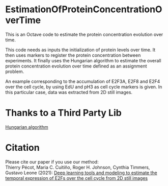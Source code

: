 # EstimationOfProteinConcentrationOverTime

This is an Octave code to estimate the protein concentration evolution over time.

This code needs as inputs the initialization of protein levels over time. It then uses markers to register the protein concentration between experiments. It finally uses the Hungarian algorithm to estimate the overall protein concentration evolution over time defined as an assignment problem.

An example corresponding to the accumulation of E2F3A, E2F8 and E2F4 over the cell cycle, by using EdU and pH3 as cell cycle markers is given. In this particular case, data was extracted from 2D still images.

# Thanks to a Third Party Lib

[Hungarian algorithm](http://www.cad.zju.edu.cn/home/dengcai/Data/code/hungarian.m)

# Citation
Please cite our paper if you use our method: <br> 
Thierry Pécot, Maria C. Cuitiño, Roger H. Johnson, Cynthia Timmers, Gustavo Leone (2021): [Deep learning tools and modeling to estimate the temporal expression of E2Fs over the cell cycle from 2D still images](https://www.biorxiv.org/content/10.1101/2021.03.01.433386v1)
